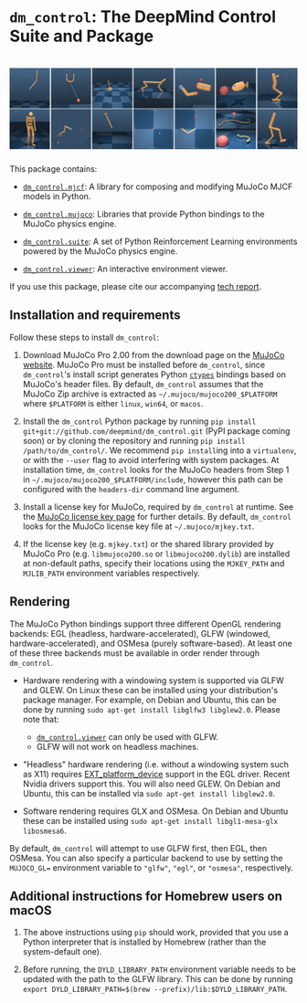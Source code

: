 # `dm_control`: The DeepMind Control Suite and Package

# ![all domains](all_domains.png)

This package contains:

-   [`dm_control.mjcf`]: A library for composing and modifying MuJoCo MJCF
    models in Python.

-   [`dm_control.mujoco`]: Libraries that provide Python bindings to the MuJoCo
    physics engine.

-   [`dm_control.suite`]: A set of Python Reinforcement Learning environments
    powered by the MuJoCo physics engine.

-   [`dm_control.viewer`]: An interactive environment viewer.

If you use this package, please cite our accompanying [tech report].

## Installation and requirements

Follow these steps to install `dm_control`:

1.  Download MuJoCo Pro 2.00 from the download page on the [MuJoCo website].
    MuJoCo Pro must be installed before `dm_control`, since `dm_control`'s
    install script generates Python [`ctypes`] bindings based on MuJoCo's header
    files. By default, `dm_control` assumes that the MuJoCo Zip archive is
    extracted as `~/.mujoco/mujoco200_$PLATFORM` where `$PLATFORM` is either
    `linux`, `win64`, or `macos`.

2.  Install the `dm_control` Python package by running `pip install
    git+git://github.com/deepmind/dm_control.git` (PyPI package coming soon) or
    by cloning the repository and running `pip install /path/to/dm_control/`. We
    recommend `pip install`ing into a `virtualenv`, or with the `--user` flag to
    avoid interfering with system packages. At installation time, `dm_control`
    looks for the MuJoCo headers from Step 1 in
    `~/.mujoco/mujoco200_$PLATFORM/include`, however this path can be configured
    with the `headers-dir` command line argument.

3.  Install a license key for MuJoCo, required by `dm_control` at runtime. See
    the [MuJoCo license key page] for further details. By default, `dm_control`
    looks for the MuJoCo license key file at `~/.mujoco/mjkey.txt`.

4.  If the license key (e.g. `mjkey.txt`) or the shared library provided by
    MuJoCo Pro (e.g. `libmujoco200.so` or `libmujoco200.dylib`) are installed at
    non-default paths, specify their locations using the `MJKEY_PATH` and
    `MJLIB_PATH` environment variables respectively.

## Rendering

The MuJoCo Python bindings support three different OpenGL rendering backends:
EGL (headless, hardware-accelerated), GLFW (windowed, hardware-accelerated), and
OSMesa (purely software-based). At least one of these three backends must be
available in order render through `dm_control`.

*   Hardware rendering with a windowing system is supported via GLFW and GLEW.
    On Linux these can be installed using your distribution's package manager.
    For example, on Debian and Ubuntu, this can be done by running `sudo apt-get
    install libglfw3 libglew2.0`. Please note that:

    -   [`dm_control.viewer`] can only be used with GLFW.
    -   GLFW will not work on headless machines.

*   "Headless" hardware rendering (i.e. without a windowing system such as X11)
    requires [EXT_platform_device] support in the EGL driver. Recent Nvidia
    drivers support this. You will also need GLEW. On Debian and Ubuntu, this
    can be installed via `sudo apt-get install libglew2.0`.

*   Software rendering requires GLX and OSMesa. On Debian and Ubuntu these can
    be installed using `sudo apt-get install libgl1-mesa-glx libosmesa6`.

By default, `dm_control` will attempt to use GLFW first, then EGL, then OSMesa.
You can also specify a particular backend to use by setting the `MUJOCO_GL=`
environment variable to `"glfw"`, `"egl"`, or `"osmesa"`, respectively.

## Additional instructions for Homebrew users on macOS

1.  The above instructions using `pip` should work, provided that you use a
    Python interpreter that is installed by Homebrew (rather than the
    system-default one).

2.  Before running, the `DYLD_LIBRARY_PATH` environment variable needs to be
    updated with the path to the GLFW library. This can be done by running
    `export DYLD_LIBRARY_PATH=$(brew --prefix)/lib:$DYLD_LIBRARY_PATH`.

[EXT_platform_device]: https://www.khronos.org/registry/EGL/extensions/EXT/EGL_EXT_platform_device.txt
[MuJoCo license key page]: https://www.roboti.us/license.html
[MuJoCo website]: http://www.mujoco.org/
[tech report]: https://arxiv.org/abs/1801.00690
[`ctypes`]: https://docs.python.org/2/library/ctypes.html
[`dm_control.mjcf`]: dm_control/mjcf/README.md
[`dm_control.mujoco`]: dm_control/mujoco/README.md
[`dm_control.suite`]: dm_control/suite/README.md
[`dm_control.viewer`]: dm_control/viewer/README.md

